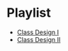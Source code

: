 # Playlist

* [Class Design I](https://www.youtube.com/playlist?list=PL5igFWijWBo1NQnX0ZNoj2Gp8\_ToClkqi)
* [Class Design](https://www.youtube.com/watch?v=DGsscrLQFJM\&list=PL5igFWijWBo0Fuy7Cjkv3Ev6q2o0Zt-hK\&index=1)[ II](https://www.youtube.com/playlist?list=PL5igFWijWBo0Fuy7Cjkv3Ev6q2o0Zt-hK)
